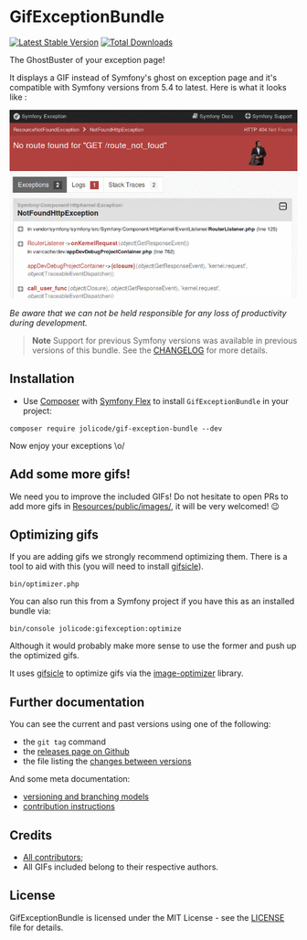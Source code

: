 # GifExceptionBundle

[![Latest Stable Version](https://poser.pugx.org/jolicode/gif-exception-bundle/v/stable)](https://packagist.org/packages/jolicode/gif-exception-bundle)
[![Total Downloads](https://poser.pugx.org/jolicode/gif-exception-bundle/downloads)](https://packagist.org/packages/jolicode/gif-exception-bundle)

The GhostBuster of your exception page!

It displays a GIF instead of Symfony's ghost on exception page and it's compatible with Symfony versions from 5.4 to latest.
Here is what it looks like :

![Demo Symfony  4.4](Resources/doc/images/demo.gif)

*Be aware that we can not be held responsible for any loss of productivity during development.*

> **Note**
> Support for previous Symfony versions was available in previous versions of this bundle.
> See the [CHANGELOG](CHANGELOG.md) for more details.

## Installation

- Use [Composer](http://getcomposer.org/) with [Symfony Flex](https://github.com/symfony/flex) to install `GifExceptionBundle` in your project:

```shell
composer require jolicode/gif-exception-bundle --dev
```

Now enjoy your exceptions \o/

## Add some more gifs!

We need you to improve the included GIFs! Do not hesitate to open PRs to add
more gifs in [Resources/public/images/](Resources/public/images/), it will be very welcomed! :wink:

## Optimizing gifs

If you are adding gifs we strongly recommend optimizing them. There is a tool to aid with this (you will need to install [gifsicle](http://www.lcdf.org/gifsicle/)).

```
bin/optimizer.php
```

You can also run this from a Symfony project if you have this as an installed bundle via:

```
bin/console jolicode:gifexception:optimize
```

Although it would probably make more sense to use the former and push up the optimized gifs.

It uses [gifsicle](https://www.lcdf.org/gifsicle/) to optimize gifs via the [image-optimizer](https://github.com/psliwa/image-optimizer) library.

## Further documentation

You can see the current and past versions using one of the following:

* the `git tag` command
* the [releases page on Github](https://github.com/jolicode/GifExceptionBundle/releases)
* the file listing the [changes between versions](CHANGELOG.md)

And some meta documentation:

* [versioning and branching models](VERSIONING.md)
* [contribution instructions](CONTRIBUTING.md)

## Credits

* [All contributors](https://github.com/jolicode/GifExceptionBundle/graphs/contributors);
* All GIFs included belong to their respective authors.

## License

GifExceptionBundle is licensed under the MIT License - see the [LICENSE](LICENSE) file
for details.
